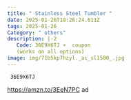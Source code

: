 ```yaml
---
title: " Stainless Steel Tumbler "
date: 2025-01-26T18:26:24.611Z
tags: 2025-01-26
Category: " others"
description: |-2
   Code: 36E9X6TJ +  coupon
   (works on all options) 
image: img/71b5kp7hzyl._ac_sl1500_.jpg
---
```

<!--StartFragment-->

<pre class="language-javascript"><code

class="language-javascript"> 36E9X6TJ </code></pre>



https://amzn.to/3EeN7PC ad

<!--EndFragment-->